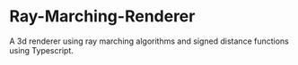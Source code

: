 # Ray-Marching-Renderer
A 3d renderer using ray marching algorithms and signed distance functions using Typescript.
